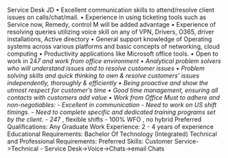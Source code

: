 Service Desk JD • Excellent communication skills to attend/resolve client issues on calls/chat/mail. • Experience in using ticketing tools such as Service now, Remedy, control M will be added advantage • Experience of resolving queries utilizing voice skill on any of VPN, Drivers, O365, driver installations, Active directory • General support knowledge of Operating systems across various platforms and basic concepts of networking, cloud computing • Productivity applications like Microsoft office tools. • Open to work in 24*7 and work from office environment • Analytical problem solvers who will understand issues and to resolve customer issues • Problem solving skills and quick thinking to own & resolve customers’ issues independently, thoroughly & efficiently • Being proactive and show the utmost respect for customer’s time • Good time management, ensuring all contacts with customers add value • Work from Office Must to adhere and non-negotiables: - Excellent in communication - Need to work on US shift timings. - Need to complete specific and dedicated training programs set by the client. - 24*7 , flexible shifts - 100% WFO , no hybrid Preferred Qualifications: Any Graduate
Work Experience:
2 - 4 years of experience
Educational Requirements:
Bachelor Of Technology (Integrated)
Technical and Professional Requirements:
Preferred Skills:
Customer Service->Technical - Service Desk->Voice->Chats->email Chats
